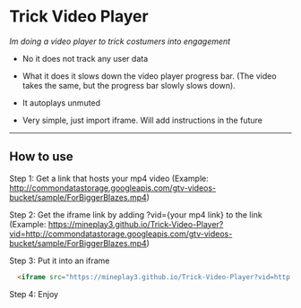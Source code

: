 # Trick Video Player

*Im doing a video player to trick costumers into engagement*

- No it does not track any user data
- What it does it slows down the video player progress bar. (The video takes the same, but the progress bar slowly slows down).
- It autoplays unmuted

- Very simple, just import iframe. Will add instructions in the future

----
## How to use

Step 1: Get a link that hosts your mp4 video (Example: http://commondatastorage.googleapis.com/gtv-videos-bucket/sample/ForBiggerBlazes.mp4)

Step 2: Get the iframe link by adding ?vid={your mp4 link} to the link (Example: https://mineplay3.github.io/Trick-Video-Player?vid=http://commondatastorage.googleapis.com/gtv-videos-bucket/sample/ForBiggerBlazes.mp4)

Step 3: Put it into an iframe
```html
  <iframe src="https://mineplay3.github.io/Trick-Video-Player?vid=http://commondatastorage.googleapis.com/gtv-videos-bucket/sample/ForBiggerBlazes.mp4" title="Your Trick video player"></iframe>
```

Step 4: Enjoy

